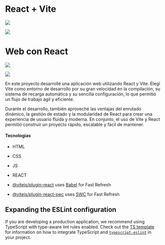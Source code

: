 # React + Vite
![](https://upload.wikimedia.org/wikipedia/commons/thumb/4/47/React.svg/1200px-React.svg.png)

![](https://es.vite.dev/logo.svg) 



# Web con React

![](https://upload.wikimedia.org/wikipedia/commons/thumb/4/47/React.svg/1200px-React.svg.png)

![](https://es.vite.dev/logo.svg) 

En este proyecto desarrollé una aplicación web utilizando React y Vite. Elegí Vite como entorno de desarrollo por su gran velocidad en la compilación, su sistema de recarga automática y su sencilla configuración, lo que permitió un flujo de trabajo ágil y eficiente.


Durante el desarrollo, también aproveché las ventajas del enrutado dinámico, la gestión de estado y la modularidad de React para crear una experiencia de usuario fluida y moderna. En conjunto, el uso de Vite y React permitió construir un proyecto rápido, escalable y fácil de mantener.

#### Tecnologias
- HTML
- CSS
-  JS
- REACT



- [@vitejs/plugin-react](https://github.com/vitejs/vite-plugin-react/blob/main/packages/plugin-react) uses [Babel](https://babeljs.io/) for Fast Refresh
- [@vitejs/plugin-react-swc](https://github.com/vitejs/vite-plugin-react/blob/main/packages/plugin-react-swc) uses [SWC](https://swc.rs/) for Fast Refresh

## Expanding the ESLint configuration

If you are developing a production application, we recommend using TypeScript with type-aware lint rules enabled. Check out the [TS template](https://github.com/vitejs/vite/tree/main/packages/create-vite/template-react-ts) for information on how to integrate TypeScript and [`typescript-eslint`](https://typescript-eslint.io) in your project.
